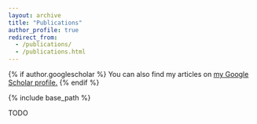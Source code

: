 ```yaml
---
layout: archive
title: "Publications"
author_profile: true
redirect_from: 
  - /publications/
  - /publications.html
---
```


{% if author.googlescholar %}
  You can also find my articles on <u><a href="{{author.googlescholar}}">my Google Scholar profile</a>.</u>
{% endif %}

{% include base_path %}

TODO

